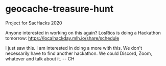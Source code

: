 # geocache-treasure-hunt

Project for SacHacks 2020

Anyone interested in working on this again? LosRios is doing a Hackathon tomorrow:
https://localhackday.mlh.io/share/schedule

I just saw this. I am interested in doing a more with this. We don't necessarily have to find another hackathon. We could Discord, Zoom, whatever and talk about it.  -- CH
